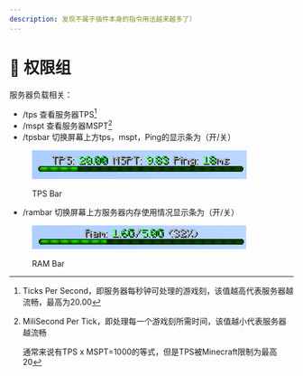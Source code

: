 ```yaml
---
description: 发现不属于插件本身的指令用法越来越多了）
---
```


# 🍓 权限组

服务器负载相关：

* /tps   查看服务器TPS[^1]
* /mspt   查看服务器MSPT[^2]
* /tpsbar   切换屏幕上方tps，mspt，Ping的显示条为（开/关）

<figure><img src="../.gitbook/assets/tps.png" alt=""><figcaption><p>TPS Bar</p></figcaption></figure>

* /rambar   切换屏幕上方服务器内存使用情况显示条为（开/关）

<figure><img src="../.gitbook/assets/ram.png" alt=""><figcaption><p>RAM Bar</p></figcaption></figure>



[^1]: Ticks Per Second，即服务器每秒钟可处理的游戏刻，该值越高代表服务器越流畅，最高为20.00

[^2]: MiliSecond Per Tick，即处理每一个游戏刻所需时间，该值越小代表服务器越流畅



    通常来说有TPS x MSPT=1000的等式，但是TPS被Minecraft限制为最高20
